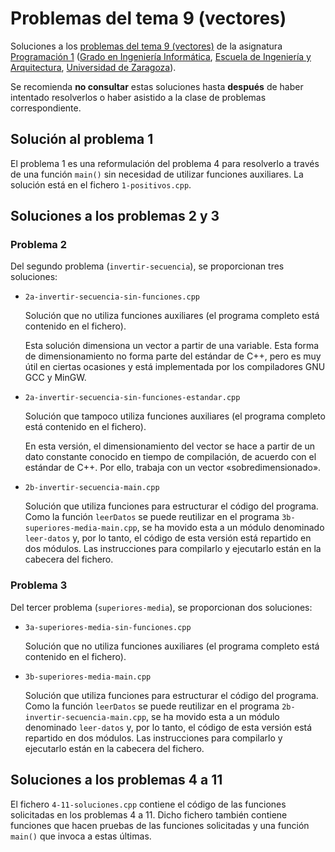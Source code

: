# Problemas del tema 9 (vectores)

Soluciones a los [problemas del tema 9 (vectores)](https://prog1-eina.github.io/transparencias/pbs-tema-09a-vectores.pdf) de la asignatura [Programación 1](https://github.com/prog1-eina) ([Grado en Ingeniería Informática](https://webdiis.unizar.es/~silarri/coordinadorGrado/), [Escuela de Ingeniería y Arquitectura](https://eina.unizar.es/), [Universidad de Zaragoza](https://www.unizar.es/)).

Se recomienda **no consultar** estas soluciones hasta **después** de haber intentado resolverlos o haber asistido a la clase de problemas correspondiente.

## Solución al problema 1

El problema 1 es una reformulación del problema 4 para resolverlo a través de una función ``main()`` sin necesidad de utilizar funciones auxiliares. La solución está en el fichero `1-positivos.cpp`.

## Soluciones a los problemas 2 y 3

### Problema 2

Del segundo problema (`invertir-secuencia`), se proporcionan tres soluciones:

- `2a-invertir-secuencia-sin-funciones.cpp`

  Solución que no utiliza funciones auxiliares (el programa completo está contenido en el fichero).
  
  Esta solución dimensiona un vector a partir de una variable. Esta forma de dimensionamiento no forma parte del estándar de C++, pero es muy útil en ciertas ocasiones y está implementada por los compiladores GNU GCC y MinGW.

- `2a-invertir-secuencia-sin-funciones-estandar.cpp`

  Solución que tampoco utiliza funciones auxiliares (el programa completo está contenido en el fichero).

  En esta versión, el dimensionamiento del vector se hace a partir de un dato constante conocido en tiempo de compilación, de acuerdo con el estándar de C++. Por ello, trabaja con un vector «sobredimensionado».

- `2b-invertir-secuencia-main.cpp`

  Solución que utiliza funciones para estructurar el código del programa. Como la función `leerDatos` se puede reutilizar en el programa `3b-superiores-media-main.cpp`, se ha movido esta a un módulo denominado `leer-datos` y, por lo tanto, el código de esta versión está repartido en dos módulos. Las instrucciones para compilarlo y ejecutarlo están en la cabecera del fichero.

### Problema 3

Del tercer problema (`superiores-media`), se proporcionan dos soluciones:

- `3a-superiores-media-sin-funciones.cpp`

  Solución que no utiliza funciones auxiliares (el programa completo está contenido en el fichero).
  
- `3b-superiores-media-main.cpp`

  Solución que utiliza funciones para estructurar el código del programa. Como la función `leerDatos` se puede reutilizar en el programa `2b-invertir-secuencia-main.cpp`, se ha movido esta a un módulo denominado `leer-datos` y, por lo tanto, el código de esta versión está repartido en dos módulos. Las instrucciones para compilarlo y ejecutarlo están en la cabecera del fichero.

## Soluciones a los problemas 4 a 11

El fichero `4-11-soluciones.cpp` contiene el código de las funciones solicitadas en los problemas 4 a 11. Dicho fichero también contiene funciones que hacen pruebas de las funciones solicitadas y una función `main()` que invoca a estas últimas.
